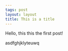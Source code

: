 ```yaml
---
tags: post
layout: layout
title: This is a title
---
```


Hello, this this the first post!

asdfghjklyteuwq
